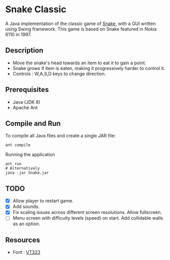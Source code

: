 # Snake Classic
A Java implementation of the classic game of [Snake](https://en.wikipedia.org/wiki/Snake_(video_game)), with a GUI written using Swing framework. This game is based on Snake featured in Nokia 6110 in 1997.

## Description
- Move the snake's head towards an item to eat it to gain a point.
- Snake grows if item is eaten, making it progressively harder to control it.
- Controls : W,A,S,D keys to change direction.

## Prerequisites
- Java (JDK 8)
- Apache Ant

## Compile and Run
To compile all Java files and create a single JAR file:
```
ant compile
```
Running the application
```
ant run
# Alternatively
java -jar Snake.jar
```

## TODO
- [X] Allow player to restart game.
- [X] Add sounds.
- [X] Fix scaling issues across different screen resolutions. Allow fullscreen.
- [ ] Menu screen with difficulty levels (speed) on start. Add collidable walls as an option.

## Resources
- Font : [VT323](https://fonts.google.com/specimen/VT323?selection.family=VT323)
